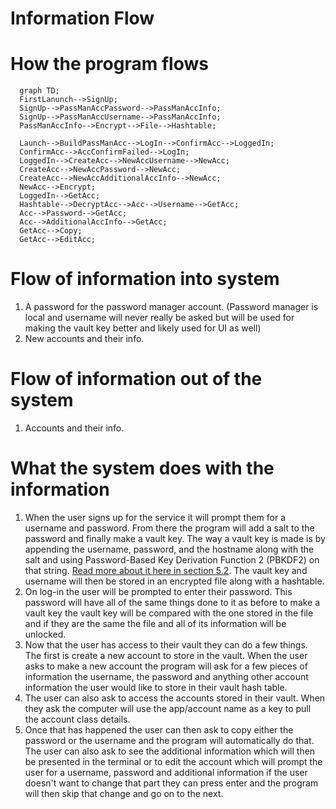 # Information Flow

# How the program flows

```mermaid
  graph TD;
  FirstLanunch-->SignUp;
  SignUp-->PassManAccPassword-->PassManAccInfo;
  SignUp-->PassManAccUsername-->PassManAccInfo;
  PassManAccInfo-->Encrypt-->File-->Hashtable;
  
  Launch-->BuildPassManAcc-->LogIn-->ConfirmAcc-->LoggedIn;
  ConfirmAcc-->AccConfirmFailed-->LogIn;
  LoggedIn-->CreateAcc-->NewAccUsername-->NewAcc;
  CreateAcc-->NewAccPassword-->NewAcc;
  CreateAcc-->NewAccAdditionalAccInfo-->NewAcc;
  NewAcc-->Encrypt;
  LoggedIn-->GetAcc;
  Hashtable-->DecryptAcc-->Acc-->Username-->GetAcc;
  Acc-->Password-->GetAcc;
  Acc-->AdditionalAccInfo-->GetAcc;
  GetAcc-->Copy;
  GetAcc-->EditAcc;
```
# Flow of information into system

1. A password for the password manager account. (Password manager is local and username will never really be asked but will be used for making the vault key better and likely used for UI as well)
2. New accounts and their info.

# Flow of information out of the system

1. Accounts and their info.

# What the system does with the information
1. When the user signs up for the service it will prompt them for a username and password. From there the program will add a salt to the password and finally make a vault key. The way a vault key is made is by appending the username, password, and the hostname along with the salt and using Password-Based Key Derivation Function 2 (PBKDF2) on that string. [Read more about it here in section 5.2](https://www.ietf.org/rfc/rfc2898.txt). The vault key and username will then be stored in an encrypted file along with a hashtable.
2. On log-in the user will be prompted to enter their password. This password will have all of the same things done to it as before to make a vault key the vault key will be compared with the one stored in the file and if they are the same the file and all of its information will be unlocked.
3. Now that the user has access to their vault they can do a few things. The first is create a new account to store in the vault. When the user asks to make a new account the program will ask for a few pieces of information the username, the password and anything other account information the user would like to store in their vault hash table.
4. The user can also ask to access the accounts stored in their vault. When they ask the computer will use the app/account name as a key to pull the account class details.
5. Once that has happened the user can then ask to copy either the password or the username and the program will automatically do that. The user can also ask to see the additional information which will then be presented in the terminal or to edit the account which will prompt the user for a username, password and additional information if the user doesn't want to change that part they can press enter and the program will then skip that change and go on to the next.